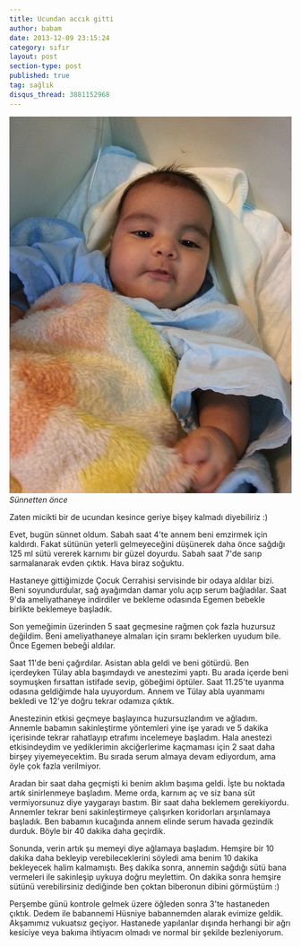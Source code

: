 ```yaml
---
title: Ucundan accık gitti
author: babam
date: 2013-12-09 23:15:24
category: sıfır
layout: post
section-type: post
published: true
tag: sağlık
disqus_thread: 3881152968
---
```


![Sünnetten önce](/img/posts/sunnetten_once.jpg)
*Sünnetten önce*

Zaten micikti bir de ucundan kesince geriye bişey kalmadı diyebiliriz :)

Evet, bugün sünnet oldum. Sabah saat 4'te annem beni emzirmek için kaldırdı. Fakat sütünün yeterli gelmeyeceğini düşünerek daha önce sağdığı 125 ml sütü vererek karnımı bir güzel doyurdu. Sabah saat 7'de sarıp sarmalanarak evden çıktık. Hava biraz soğuktu.

Hastaneye gittiğimizde Çocuk Cerrahisi servisinde bir odaya aldılar bizi. Beni soyundurdular, sağ ayağımdan damar yolu açıp serum bağladılar. Saat 9'da ameliyathaneye indirdiler ve bekleme odasında Egemen bebekle birlikte beklemeye başladık.

Son yemeğimin üzerinden 5 saat geçmesine rağmen çok fazla huzursuz değildim. Beni ameliyathaneye almaları için sıramı beklerken uyudum bile. Önce Egemen bebeği aldılar.

Saat 11'de beni çağırdılar. Asistan abla geldi ve beni götürdü. Ben içerdeyken Tülay abla başımdaydı ve anestezimi yaptı. Bu arada içerde beni soymuşken fırsattan istifade sevip, göbeğimi öptüler. Saat 11.25'te uyanma odasına geldiğimde hala uyuyordum. Annem ve Tülay abla uyanmamı bekledi ve 12'ye doğru tekrar odamıza çıktık.

Anestezinin etkisi geçmeye başlayınca huzursuzlandım ve ağladım. Annemle babamın sakinleştirme yöntemleri yine işe yaradı ve 5 dakika içerisinde tekrar rahatlayıp etrafımı incelemeye başladım. Hala anestezi etkisindeydim ve yediklerimin akciğerlerime kaçmaması için 2 saat daha birşey yiyemeyecektim. Bu sırada serum almaya devam ediyordum, ama öyle çok fazla verilmiyor.

Aradan bir saat daha geçmişti ki benim aklım başıma geldi. İşte bu noktada artık sinirlenmeye başladım. Meme orda, karnım aç ve siz bana süt vermiyorsunuz diye yaygarayı bastım. Bir saat daha beklemem gerekiyordu. Annemler tekrar beni sakinleştirmeye çalışırken koridorları arşınlamaya başladık. Ben babamın kucağında annem elinde serum havada gezindik durduk. Böyle bir 40 dakika daha geçirdik.

Sonunda, verin artık şu memeyi diye ağlamaya başladım. Hemşire bir 10 dakika daha bekleyip verebileceklerini söyledi ama benim 10 dakika bekleyecek halim kalmamıştı. Beş dakika sonra, annemin sağdığı sütü bana vermeleri ile sakinleşip uykuya doğru meylettim. On dakika sonra hemşire sütünü verebilirsiniz dediğinde ben çoktan biberonun dibini görmüştüm :)

Perşembe günü kontrole gelmek üzere öğleden sonra 3'te hastaneden çıktık. Dedem ile babannemi Hüsniye babannemden alarak evimize geldik. Akşamımız vukuatsız geçiyor. Hastanede yapılanlar dışında herhangi bir ağrı kesiciye veya bakıma ihtiyacım olmadı ve normal bir şekilde bezleniyorum.
